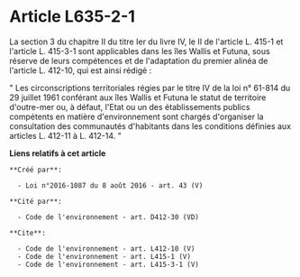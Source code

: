 # Article L635-2-1

La section 3 du chapitre II du titre Ier du livre IV, le II de l'article L. 415-1 et l'article L. 415-3-1 sont applicables
dans les îles Wallis et Futuna, sous réserve de leurs compétences et de l'adaptation du premier alinéa de l'article L.
412-10, qui est ainsi rédigé : 

" Les circonscriptions territoriales régies par le titre IV de la loi n° 61-814 du 29 juillet 1961 conférant aux îles Wallis
et Futuna le statut de territoire d'outre-mer ou, à défaut, l'Etat ou un des établissements publics compétents en matière
d'environnement sont chargés d'organiser la consultation des communautés d'habitants dans les conditions définies aux
articles L. 412-11 à L. 412-14. "

**Liens relatifs à cet article**

	**Créé par**:

	  - Loi n°2016-1087 du 8 août 2016 - art. 43 (V)

	**Cité par**:

	  - Code de l'environnement - art. D412-30 (VD)

	**Cite**:

	  - Code de l'environnement - art. L412-10 (V)
	  - Code de l'environnement - art. L415-1 (V)
	  - Code de l'environnement - art. L415-3-1 (V)
